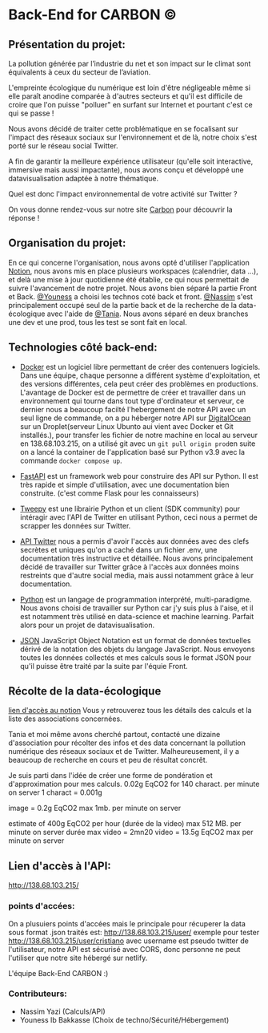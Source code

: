 # Back-End for CARBON ©

## Présentation du projet:

La pollution générée par l’industrie du net et son impact sur le climat sont équivalents à ceux du secteur de l’aviation.

L'empreinte écologique du numérique est loin d'être négligeable même si elle paraît anodine comparée à d'autres secteurs et qu'il est difficile de croire que l'on puisse "polluer" en surfant sur Internet et pourtant c'est ce qui se passe !

Nous avons décidé de traiter cette problématique en se focalisant sur l'impact des réseaux sociaux sur l'environnement et de là, notre choix s'est porté sur le réseau social Twitter.

A fin de garantir la meilleure expérience utilisateur (qu'elle soit interactive, immersive mais aussi impactante), nous avons conçu et développé une datavisualisation adaptée à notre thématique. 

Quel est donc l'impact environnemental de votre activité sur Twitter ? 

On vous donne rendez-vous sur notre site [Carbon](https://carbonproject.netlify.app/) pour découvrir la réponse !

## Organisation du projet: 

En ce qui concerne l'organisation, nous avons opté d'utiliser l'application [Notion](https://www.notion.so/carbonproject/Compte-rendu-data-Ecologique-60d2de0b9e514b54a05626d54f7154ba), nous avons mis en place plusieurs workspaces (calendrier, data ...), et delà une mise à jour quotidienne été établie, ce qui nous permettait de suivre l'avancement de notre projet.
Nous avons bien séparé la partie Front et Back.
[@Youness](https://github.com/younessidbakkasse) a choisi les technos coté back et front.
[@Nassim](https://github.com/Nassim-dev) s'est principalement occupé seul de la partie back et de la recherche de la data-écologique avec l'aide de [@Tania](https://github.com/TaniaMAHOUCHE).
Nous avons séparé en deux branches une dev et une prod, tous les test se sont fait en local.

## Technologies côté back-end:
- [Docker](https://docs.docker.com/) est un logiciel libre permettant de créer des contenuers logiciels. Dans une équipe, chaque personne a différent système d'exploitation, et des versions différentes, cela peut créer des problèmes en productions. L'avantage de Docker est de permettre de créer et travailler dans un environnement qui tourne dans tout type d'ordinateur et serveur, ce dernier nous a beaucoup facilté l'hebergement de notre API avec un seul ligne de commande, on a pu héberger notre API sur [DigitalOcean](https://www.digitalocean.com/products/droplets/) sur un Droplet(serveur Linux Ubunto aui vient avec Docker et Git installés.), pour transfer les fichier de notre machine en local au serveur en 138.68.103.215, on a utilisé git avec un ```git pull origin prod```en suite on a lancé la container de l'application basé sur Python v3.9 avec la commande ```docker compose up```.

- [FastAPI](https://fastapi.tiangolo.com/) est un framework web pour construire des API sur Python. Il est très rapide et simple d'utilisation, avec une documentation bien construite. (c'est comme Flask pour les connaisseurs)

- [Tweepy](https://www.tweepy.org/) est une librairie Python et un client (SDK community) pour intéragir avec l'API de Twitter en utilisant Python, ceci nous a permet de scrapper les données sur Twitter.

- [API Twitter](https://developer.twitter.com/en) nous a permis d'avoir l'accès aux données avec des clefs secrètes et uniques qu'on a caché dans un fichier .env, une documentation très instructive et détaillée. Nous avons principalement décidé de travailler sur Twitter grâce à l'accès aux données moins restreints que d'autre social media, mais aussi notamment grâce à leur documentation.
 
- [Python](https://docs.python.org/fr/3/) est un langage de programmation interprété, multi-paradigme. Nous avons choisi de travailler sur Python car j'y suis plus à l'aise, et il est notamment très utilisé en data-science et machine learning. Parfait alors pour un projet de datavisualisation.

- [JSON](https://www.json.org/json-en.html) JavaScript Object Notation est un format de données textuelles dérivé de la notation des objets du langage JavaScript. Nous envoyons toutes les données collectés et mes calculs sous le format JSON pour qu'il puisse être traité par la suite par l'équie Front.


## Récolte de la data-écologique
[lien d'accès au notion](https://www.notion.so/carbonproject/Compte-rendu-data-Ecologique-60d2de0b9e514b54a05626d54f7154ba)
 Vous y retrouverez tous les détails des calculs et la liste des associations concernées.
 
 Tania et moi même avons cherché partout, contacté une dizaine d'association pour récolter des infos et des data concernant la pollution numérique des réseaux sociaux et de Twitter. Malheureusement, il y a beaucoup de recherche en cours et peu de résultat concrêt.
 
Je suis parti dans l'idée de créer une forme de pondération et d'approximation pour mes calculs.
0.02g EqCO2 for 140 charact. per minute on server
1 charact = 0.001g

image = 0.2g EqCO2 max 1mb. per minute on server

estimate of 400g EqCO2 per hour (durée de la video) max 512 MB. per minute on server
durée max video = 2mn20
video = 13.5g EqCO2 max per minute on server
 
 ## Lien d'accès à l'API:
http://138.68.103.215/
  
### points d'accées:
On a plusuiers points d'accées mais le principale pour récuperer la data sous format .json traités est: http://138.68.103.215/user/<username> exemple pour tester http://138.68.103.215/user/cristiano avec username est pseudo twitter de l'utilisateur, notre API est sécurisé avec CORS, donc personne ne peut l'utiliser que notre site hébergé sur netlify.
  
 L'équipe Back-End CARBON :)

### Contributeurs:

- Nassim Yazi (Calculs/API)
- Youness Ib Bakkasse (Choix de techno/Sécurité/Hébergement)
